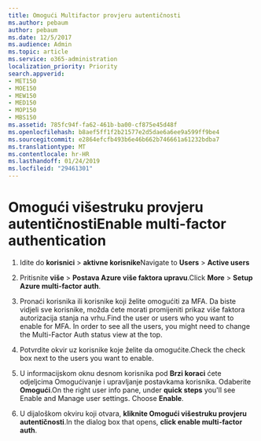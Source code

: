 ```yaml
---
title: Omogući Multifactor provjeru autentičnosti
ms.author: pebaum
author: pebaum
ms.date: 12/5/2017
ms.audience: Admin
ms.topic: article
ms.service: o365-administration
localization_priority: Priority
search.appverid:
- MET150
- MOE150
- MEW150
- MED150
- MOP150
- MBS150
ms.assetid: 785fc94f-fa62-461b-ba00-cf875e45d48f
ms.openlocfilehash: b8aef5ff1f2b21577e2d5dae6a6ee9a599ff9be4
ms.sourcegitcommit: e2864efcfb493b6e46b662b746661a61232bdba7
ms.translationtype: MT
ms.contentlocale: hr-HR
ms.lasthandoff: 01/24/2019
ms.locfileid: "29461301"
---
```

# <a name="enable-multi-factor-authentication"></a><span data-ttu-id="cf9b9-102">Omogući višestruku provjeru autentičnosti</span><span class="sxs-lookup"><span data-stu-id="cf9b9-102">Enable multi-factor authentication</span></span>

1. <span data-ttu-id="cf9b9-103">Idite do **korisnici** \> **aktivne korisnike**</span><span class="sxs-lookup"><span data-stu-id="cf9b9-103">Navigate to **Users** \> **Active users**</span></span>
    
2. <span data-ttu-id="cf9b9-104">Pritisnite **više** \> **Postava Azure više faktora upravu**.</span><span class="sxs-lookup"><span data-stu-id="cf9b9-104">Click **More** \> **Setup Azure multi-factor auth**.</span></span> 
    
3. <span data-ttu-id="cf9b9-p101">Pronaći korisnika ili korisnike koji želite omogućiti za MFA. Da biste vidjeli sve korisnike, možda ćete morati promijeniti prikaz više faktora autorizacija stanja na vrhu.</span><span class="sxs-lookup"><span data-stu-id="cf9b9-p101">Find the user or users who you want to enable for MFA. In order to see all the users, you might need to change the Multi-Factor Auth status view at the top.</span></span>
    
4. <span data-ttu-id="cf9b9-107">Potvrdite okvir uz korisnike koje želite da omogućite.</span><span class="sxs-lookup"><span data-stu-id="cf9b9-107">Check the check box next to the users you want to enable.</span></span>
    
5.  <span data-ttu-id="cf9b9-p102">U informacijskom oknu desnom korisnika pod **Brzi koraci** ćete odjeljcima Omogućivanje i upravljanje postavkama korisnika. Odaberite **Omogući**.</span><span class="sxs-lookup"><span data-stu-id="cf9b9-p102">On the right user info pane, under **quick steps** you'll see Enable and Manage user settings. Choose **Enable**.</span></span> 
    
6. <span data-ttu-id="cf9b9-110">U dijaloškom okviru koji otvara, **kliknite Omogući višestruku provjeru autentičnosti**.</span><span class="sxs-lookup"><span data-stu-id="cf9b9-110">In the dialog box that opens, **click enable multi-factor auth**.</span></span> 
    

